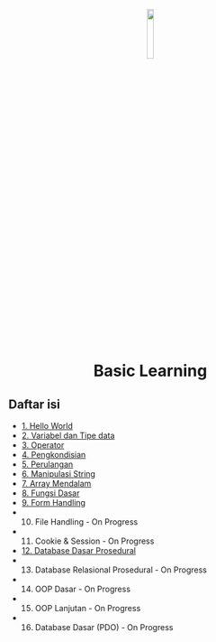 <p align="center">
  <img width="15%" src="./../assets/images/phplogo.png" />
  <h1 align="center">Basic Learning</h1>
</p>

## Daftar isi

- [1. Hello World](https://github.com/bellshade/PHP/tree/main/basics/1_hello_world)
- [2. Variabel dan Tipe data](https://github.com/bellshade/PHP/tree/main/basics/2_variable_datatype)
- [3. Operator](https://github.com/bellshade/PHP/tree/main/basics/3_operator)
- [4. Pengkondisian](https://github.com/bellshade/PHP/tree/main/basics/4_conditional_statements)
- [5. Perulangan](https://github.com/bellshade/PHP/tree/main/basics/5_perulangan)
- [6. Manipulasi String](https://github.com/bellshade/PHP/tree/main/basics/6_manipulasi_string)
- [7. Array Mendalam](https://github.com/bellshade/PHP/tree/main/basics/7_array_mendalam)
- [8. Fungsi Dasar](https://github.com/bellshade/PHP/tree/main/basics/8_fungsi_dasar)
- [9. Form Handling](https://github.com/bellshade/PHP/tree/main/basics/9_form_handling)
- 10. File Handling - On Progress
- 11. Cookie & Session - On Progress
- [12. Database Dasar Prosedural](https://github.com/bellshade/PHP/tree/main/basics/12_database_dasar_prosedural)
- 13. Database Relasional Prosedural - On Progress
- 14. OOP Dasar - On Progress
- 15. OOP Lanjutan - On Progress
- 16. Database Dasar (PDO) - On Progress
